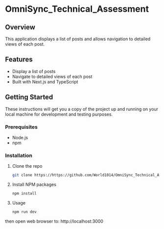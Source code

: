 # OmniSync_Technical_Assessment

## Overview

This application displays a list of posts and allows navigation to detailed views of each post.

## Features

- Display a list of posts
- Navigate to detailed views of each post
- Built with Next.js and TypeScript

## Getting Started

These instructions will get you a copy of the project up and running on your local machine for development and testing purposes.

### Prerequisites

- Node.js
- npm

### Installation

1. Clone the repo
   ```sh
   git clone https://https://github.com/World1014/OmniSync_Technical_Assessment.git
2. Install NPM packages
    ```sh
    npm install

3. Usage
    ```sh
    npm run dev

then open web browser to: http://localhost:3000